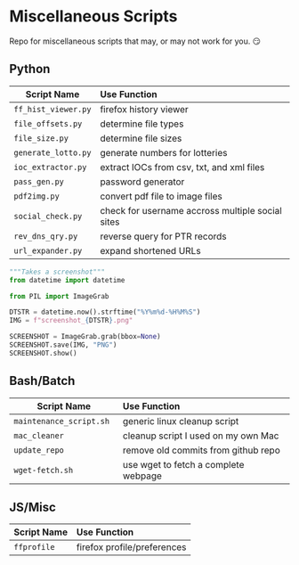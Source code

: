 # Miscellaneous Scripts

Repo for miscellaneous scripts that may, or may not work for you. :smirk:

## Python 
| Script Name         | Use Function                                     |
| ------------------- | :----------------------------------------------- |
| `ff_hist_viewer.py` | firefox history viewer                           |
| `file_offsets.py`   | determine file types                             |
| `file_size.py`      | determine file sizes                             |
| `generate_lotto.py` | generate numbers for lotteries                   |
| `ioc_extractor.py`  | extract IOCs from csv, txt, and xml files        |
| `pass_gen.py`       | password generator                               |
| `pdf2img.py`        | convert pdf file to image files                  |
| `social_check.py`   | check for username accross multiple social sites |
| `rev_dns_qry.py`    | reverse query for PTR records                    |
| `url_expander.py`   | expand shortened URLs                            |

```python
"""Takes a screenshot"""
from datetime import datetime

from PIL import ImageGrab

DTSTR = datetime.now().strftime("%Y%m%d-%H%M%S")
IMG = f"screenshot_{DTSTR}.png"

SCREENSHOT = ImageGrab.grab(bbox=None)
SCREENSHOT.save(IMG, "PNG")
SCREENSHOT.show()
```

## Bash/Batch
| Script Name              | Use Function                                     |
| ------------------------ | :----------------------------------------------- |
| `maintenance_script.sh ` | generic linux cleanup script                     |
| `mac_cleaner`            | cleanup script I used on my own Mac              |
| `update_repo`            | remove old commits from github repo              |
| `wget-fetch.sh`          | use wget to fetch a complete webpage             |

## JS/Misc
| Script Name         | Use Function                                     |
| ------------------- | :----------------------------------------------- |
| `ffprofile`         | firefox profile/preferences                      |


